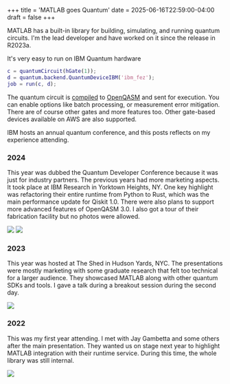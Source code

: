 +++
title = 'MATLAB goes Quantum'
date = 2025-06-16T22:59:00-04:00
draft = false
+++

MATLAB has a built-in library for building, simulating, and running quantum circuits. I'm the lead developer and have worked on it since the release in R2023a.

It's very easy to run on IBM Quantum hardware
```MATLAB
c = quantumCircuit(hGate(1));
d = quantum.backend.QuantumDeviceIBM('ibm_fez');
job = run(c, d);
```
The quantum circuit is [compiled](https://arxiv.org/pdf/2308.07581) to [OpenQASM](https://arxiv.org/abs/2104.14722) and sent for execution. You can enable options like batch processing, or measurement error mitigation. There are of course other gates and more features too. Other gate-based devices available on AWS are also supported.

IBM hosts an annual quantum conference, and this posts reflects on my experience attending.

### 2024

This year was dubbed the Quantum Developer Conference because it was just for industry partners. The previous years had more marketing aspects. It took place at IBM Research in Yorktown Heights, NY. One key highlight was refactoring their entire runtime from Python to Rust, which was the main performance update for Qiskit 1.0. There were also plans to support more advanced features of OpenQASM 3.0. I also got a tour of their fabrication facility but no photos were allowed.

![](/ibm2024a.png)
![](/ibm2024b.png)

### 2023

This year was hosted at The Shed in Hudson Yards, NYC. The presentations were mostly marketing with some graduate research that felt too technical for a larger audience. They showcased MATLAB along with other quantum SDKs and tools. I gave a talk during a breakout session during the second day.

![](/ibm2023a.png)

### 2022

This was my first year attending. I met with Jay Gambetta and some others after the main presentation. They wanted us on stage next year to highlight MATLAB integration with their runtime service. During this time, the whole library was still internal.

![](/ibm2022a.png)